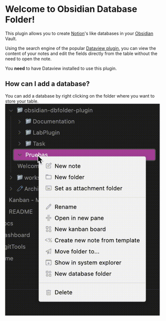 # Welcome to Obsidian Database Folder!
This plugin allows you to create [Notion](https://www.notion.so)'s like databases in your [Obsidian](https://obsidian.md) Vault.

Using the search engine of the popular [Dataview plugin](https://github.com/blacksmithgu/obsidian-dataview), you can view the content of your notes and edit the fields directly from the table without the need to open the note.

You **need** to have Dataview installed to use this plugin.

## How can I add a database?
You can add a database by right clicking on the folder where you want to store your table.
![AddDatabase.gif](assets/AddDatabase.gif)